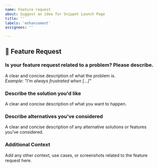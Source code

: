```yaml
---
name: Feature request
about: Suggest an idea for Snippet Launch Page
title: ''
labels: 'enhancement'
assignees: ''

---
```


## 🚀 Feature Request

### **Is your feature request related to a problem? Please describe.**
A clear and concise description of what the problem is.  
_Example: "I'm always frustrated when [...]"_

### **Describe the solution you'd like**
A clear and concise description of what you want to happen.

### **Describe alternatives you've considered**
A clear and concise description of any alternative solutions or features you've considered.

### **Additional Context**
Add any other context, use cases, or screenshots related to the feature request here.

